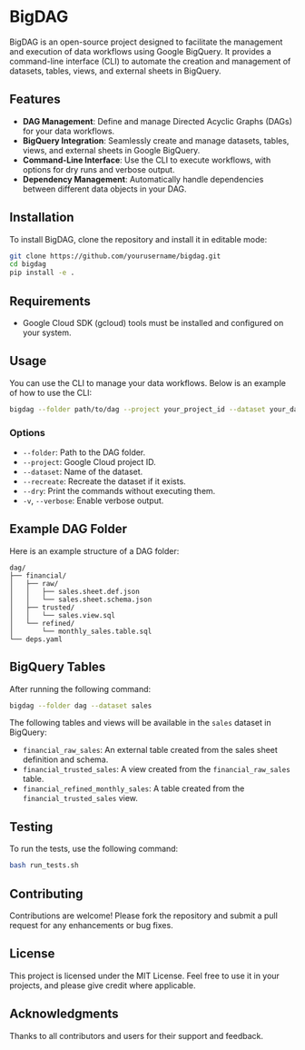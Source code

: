 # BigDAG

BigDAG is an open-source project designed to facilitate the management and execution of data workflows using Google BigQuery. It provides a command-line interface (CLI) to automate the creation and management of datasets, tables, views, and external sheets in BigQuery.

## Features

- **DAG Management**: Define and manage Directed Acyclic Graphs (DAGs) for your data workflows.
- **BigQuery Integration**: Seamlessly create and manage datasets, tables, views, and external sheets in Google BigQuery.
- **Command-Line Interface**: Use the CLI to execute workflows, with options for dry runs and verbose output.
- **Dependency Management**: Automatically handle dependencies between different data objects in your DAG.

## Installation

To install BigDAG, clone the repository and install it in editable mode:

```bash
git clone https://github.com/yourusername/bigdag.git
cd bigdag
pip install -e .
```

## Requirements

- Google Cloud SDK (gcloud) tools must be installed and configured on your system.

## Usage

You can use the CLI to manage your data workflows. Below is an example of how to use the CLI:

```bash
bigdag --folder path/to/dag --project your_project_id --dataset your_dataset_name
```

### Options

- `--folder`: Path to the DAG folder.
- `--project`: Google Cloud project ID.
- `--dataset`: Name of the dataset.
- `--recreate`: Recreate the dataset if it exists.
- `--dry`: Print the commands without executing them.
- `-v`, `--verbose`: Enable verbose output.

## Example DAG Folder

Here is an example structure of a DAG folder:

```
dag/
├── financial/
│   ├── raw/
│   │   ├── sales.sheet.def.json
│   │   └── sales.sheet.schema.json
│   ├── trusted/
│   │   └── sales.view.sql
│   └── refined/
│       └── monthly_sales.table.sql
└── deps.yaml
```

## BigQuery Tables

After running the following command:

```bash
bigdag --folder dag --dataset sales
```

The following tables and views will be available in the `sales` dataset in BigQuery:

- `financial_raw_sales`: An external table created from the sales sheet definition and schema.
- `financial_trusted_sales`: A view created from the `financial_raw_sales` table.
- `financial_refined_monthly_sales`: A table created from the `financial_trusted_sales` view.

## Testing

To run the tests, use the following command:

```bash
bash run_tests.sh
```

## Contributing

Contributions are welcome! Please fork the repository and submit a pull request for any enhancements or bug fixes.

## License

This project is licensed under the MIT License. Feel free to use it in your projects, and please give credit where applicable.

## Acknowledgments

Thanks to all contributors and users for their support and feedback.
